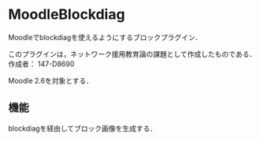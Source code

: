 # MoodleBlockdiag
Moodleでblockdiagを使えるようにするブロックプラグイン．

このプラグインは，ネットワーク援用教育論の課題として作成したものである．
作成者： 147-D8690

Moodle 2.6を対象とする．

## 機能
blockdiagを経由してブロック画像を生成する．
